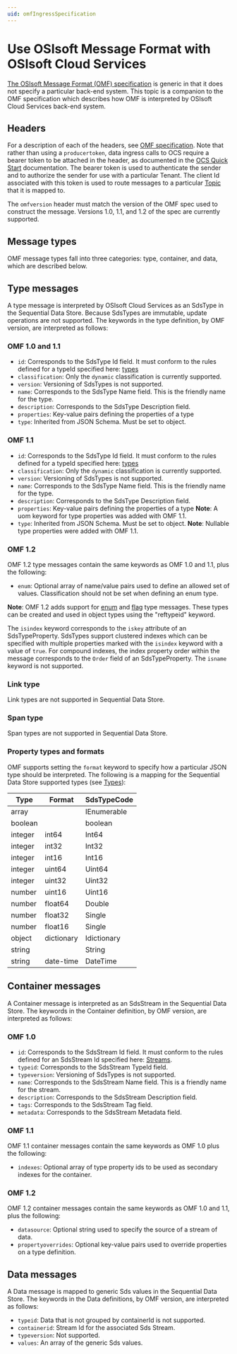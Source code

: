 ```yaml
---	
uid: omfIngressSpecification
---
```



# Use OSIsoft Message Format with OSIsoft Cloud Services

[The OSIsoft Message Format (OMF) specification](http://omf-docs.osisoft.com) is generic in that it does
not specify a particular back-end system. This topic is a companion to the OMF specification which describes how
OMF is interpreted by OSIsoft Cloud Services back-end system. 

## Headers
For a description of each of the headers, see [OMF specification](http://omf-docs.osisoft.com). Note that rather than using a ``producertoken``, data ingress calls to OCS require a bearer token to be attached in the header, as documented in the [OCS Quick Start](xref:sdsQuickStart) documentation. The bearer token is used to authenticate 
the sender and to authorize the sender for use with a particular Tenant. The client Id associated with this token is used to route messages to a particular [Topic](xref:omfIngressTopics) that it is mapped to.

The ``omfversion`` header must match the version of the OMF spec used to construct the message.
Versions 1.0, 1.1, and 1.2 of the spec are currently supported. 

## Message types
OMF message types fall into three categories: type, container, and data, which are described below. 

## Type messages
  A type message is interpreted by OSIsoft Cloud Services as an SdsType in the Sequential Data Store. 
  Because SdsTypes are immutable, update operations are not supported. The keywords in the 
  type definition, by OMF version, are interpreted as follows:

### OMF 1.0 and 1.1

  + ``id``: Corresponds to the SdsType Id field. It must conform to the rules defined for a 
    typeId specified here: [types](xref:sdsTypes)
  + ``classification``: Only the ``dynamic`` classification is currently supported.
  + ``version``: Versioning of SdsTypes is not supported.
  + ``name``: Corresponds to the SdsType Name field. This is the friendly name for the type.
  + ``description``: Corresponds to the SdsType Description field. 
  + ``properties``: Key-value pairs defining the properties of a type
  + ``type``: Inherited from JSON Schema. Must be set to object. 

### OMF 1.1

  + ``id``: Corresponds to the SdsType Id field. It must conform to the rules defined for a 
    typeId specified here: [types](xref:sdsTypes)
  + ``classification``: Only the ``dynamic`` classification is currently supported.
  + ``version``: Versioning of SdsTypes is not supported.
  + ``name``: Corresponds to the SdsType Name field. This is the friendly name for the type.
  + ``description``: Corresponds to the SdsType Description field. 
  + ``properties``: Key-value pairs defining the properties of a type
      **Note**: A uom keyword for type properties was added with OMF 1.1.
  + ``type``: Inherited from JSON Schema. Must be set to object.
      **Note**: Nullable type properties were added with OMF 1.1.
  
### OMF 1.2

  OMF 1.2 type messages contain the same keywords as OMF 1.0 and 1.1, plus the following:

  + ``enum``: Optional array of name/value pairs used to define an allowed set of values. Classification should not be set when defining an enum type.

  **Note**: OMF 1.2 adds support for [enum](https://omf-docs.osisoft.com/documentation_v12/Types/Enum_Type.html) and [flag](https://omf-docs.osisoft.com/documentation_v12/Types/Type_Properties_and_Formats.html) type messages. These types can be created and used in object types using the "reftypeid" keyword. 
  
  The ``isindex`` keyword corresponds to the ``iskey`` attribute of an SdsTypeProperty. 
  SdsTypes support clustered indexes which can be specified with multiple properties marked 
  with the ``isindex`` keyword with a value of ``true``. For compound indexes, the 
  index property order within the message corresponds to the ``Order`` field of 
  an SdsTypeProperty. The ``isname`` keyword is not supported.

### Link type
  Link types are not supported in Sequential Data Store.

### Span type
  Span types are not supported in Sequential Data Store.

### Property types and formats
  OMF supports setting the ``format`` keyword to specify how a particular JSON type should 
  be interpreted. The following is a mapping for the Sequential Data Store supported 
  types (see [Types](xref:sdsTypes)):


Type     | Format   | SdsTypeCode
-------- | -------- | -----------
array		 |          | IEnumerable
boolean  |          | boolean
integer	 | int64    | Int64
integer  | int32    | Int32
integer  | int16    | Int16
integer  | uint64   | Uint64
integer  | uint32   | Uint32
number   | uint16   | Uint16
number   | float64  | Double
number   | float32  | Single
number   | float16  | Single
object   | dictionary | Idictionary
string   |          | String
string   | date-time | DateTime

## Container messages
A Container message is interpreted as an SdsStream in the Sequential Data Store. The keywords 
in the Container definition, by OMF version, are interpreted as follows:

### OMF 1.0

* ``id``: Corresponds to the SdsStream Id field. It must conform to the rules defined for
    an SdsStream Id specified here: [Streams](xref:sdsStreams#streams).
* ``typeid``: Corresponds to the SdsStream TypeId field.
* ``typeversion``: Versioning of SdsTypes is not supported.
* ``name``: Corresponds to the SdsStream Name field. This is a friendly name for the stream.
* ``description``: Corresponds to the SdsStream Description field.
* ``tags``: Corresponds to the SdsStream Tag field. 
* ``metadata``: Corresponds to the SdsStream Metadata field.        

### OMF 1.1

 OMF 1.1 container messages contain the same keywords as OMF 1.0 plus the following:

* ``indexes``: Optional array of type property ids to be used as secondary indexes for the container.

### OMF 1.2

 OMF 1.2 container messages contain the same keywords as OMF 1.0 and 1.1, plus the following:

* ``datasource``: Optional string used to specify the source of a stream of data.
* ``propertyoverrides``: Optional key-value pairs used to override properties on a type definition.

## Data messages
A Data message is mapped to generic Sds values in the Sequential Data Store. The keywords in the 
Data definitions, by OMF version, are interpreted as follows:

* ``typeid``: Data that is not grouped by containerId is not supported.
* ``containerid``: Stream Id for the associated Sds Stream.
* ``typeversion``: Not supported.
* ``values``: An array of the generic Sds values.

